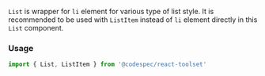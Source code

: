 `List` is wrapper for `li` element for various type of list style. It is recommended to be used with `ListItem` instead of `li` element directly in this `List` component.

### Usage

```jsx static
import { List, ListItem } from '@codespec/react-toolset'
```
